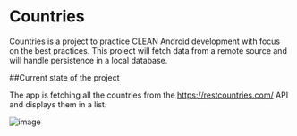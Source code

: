 # Countries

Countries is a project to practice CLEAN Android development with focus on the best practices. This project will fetch data from a remote source and will handle persistence in a local database. 

##Current state of the project

The app is fetching all the countries from the https://restcountries.com/ API and displays them in a list.

![image](https://github.com/jibjoub/Countries/assets/46657670/a6541d63-bb77-43f1-b1ef-792139114874)


